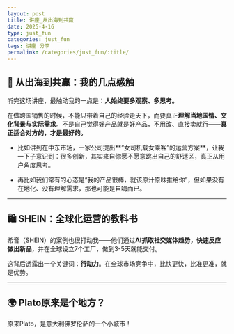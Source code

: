 ```yaml
---
layout: post
title: 讲座_从出海到共赢
date: 2025-4-16
type: just_fun
categories: just_fun
tags: 讲座 分享
permalink: /categories/just_fun/:title/
---
```

## 🧭 从出海到共赢：我的几点感触

听完这场讲座，最触动我的一点是：**人始终要多观察、多思考。**

在做跨国销售的时候，不能只带着自己的经验走天下，而要真正**理解当地国情、文化背景与实际需求**。不是自己觉得好产品就是好产品，不用改、直接卖就行——**真正适合对方的，才是最好的。**

- 比如讲到在中东市场，一家公司提出**“女司机载女乘客”的运营方案**，让我一下子意识到：很多创新，其实来自你愿不愿意跳出自己的舒适区，真正从用户角度思考。
  
- 再比如我们常有的心态是“我的产品很棒，就该原汁原味推给你”，但如果没有在地化、没有理解需求，那也可能是自嗨而已。

---

## 🛍️ SHEIN：全球化运营的教科书

希音（SHEIN）的案例也很打动我——他们通过**AI抓取社交媒体趋势，快速反应做出新品**，并在全球设立7个工厂，做到3-5天就能交付。

这背后透露出一个关键词：**行动力**。在全球市场竞争中，比快更快，比准更准，就是优势。

---

## 🌍 Plato原来是个地方？

原来Plato，是意大利佛罗伦萨的一个小城市！
